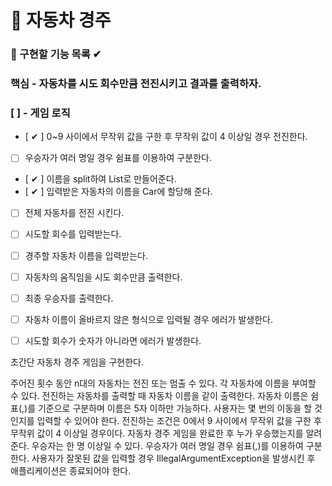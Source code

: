 # 🚗 자동차 경주

### 🎯 구현할 기능 목록 ✔

### 핵심 - 자동차를 시도 회수만큼 전진시키고 결과를 출력하자.

### [  ] - 게임 로직

- [ ✔ ] 0~9 사이에서 무작위 값을 구한 후 무작위 값이 4 이상일 경우 전진한다.
- [  ] 우승자가 여러 명일 경우 쉼표를 이용하여 구분한다.
- [ ✔ ] 이름을 split하여 List로 만들어준다.
- [ ✔ ] 입력받은 자동차의 이름을 Car에 할당해 준다.
- [  ] 전체 자동차를 전진 시킨다.

- [  ] 시도할 회수를 입력받는다.
- [  ] 경주할 자동차 이름을 입력받는다.


- [  ] 자동차의 움직임을 시도 회수만큼 출력한다.
- [  ] 최종 우승자를 출력한다.

- [  ] 자동차 이름이 올바르지 않은 형식으로 입력될 경우 에러가 발생한다.
- [  ] 시도할 회수가 숫자가 아니라면 에러가 발생한다.


초간단 자동차 경주 게임을 구현한다.

주어진 횟수 동안 n대의 자동차는 전진 또는 멈출 수 있다.
각 자동차에 이름을 부여할 수 있다. 전진하는 자동차를 출력할 때 자동차 이름을 같이 출력한다.
자동차 이름은 쉼표(,)를 기준으로 구분하며 이름은 5자 이하만 가능하다.
사용자는 몇 번의 이동을 할 것인지를 입력할 수 있어야 한다.
전진하는 조건은 0에서 9 사이에서 무작위 값을 구한 후 무작위 값이 4 이상일 경우이다.
자동차 경주 게임을 완료한 후 누가 우승했는지를 알려준다. 우승자는 한 명 이상일 수 있다.
우승자가 여러 명일 경우 쉼표(,)를 이용하여 구분한다.
사용자가 잘못된 값을 입력할 경우 IllegalArgumentException을 발생시킨 후 애플리케이션은 종료되어야 한다.